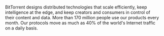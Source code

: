 BitTorrent designs distributed technologies that scale efficiently, keep intelligence at the edge, and keep creators and consumers in control of their content and data. More than 170 million people use our products every month. Our protocols move as much as 40% of the world's Internet traffic on a daily basis.
